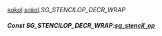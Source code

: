 _[sokol](../../modules/sokol/sokol-module.md):[sokol](../../modules/sokol/sokol-module.md).SG\_STENCILOP\_DECR\_WRAP_
##### Const SG\_STENCILOP\_DECR\_WRAP:[sg_stencil_op](../../modules/sokol/sokol-sg_stencil_op.md)
